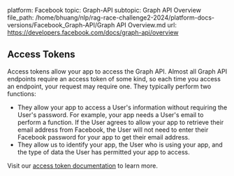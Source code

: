 platform: Facebook
topic: Graph-API
subtopic: Graph API Overview
file_path: /home/bhuang/nlp/rag-race-challenge2-2024/platform-docs-versions/Facebook_Graph-API/Graph API Overview.md
url: https://developers.facebook.com/docs/graph-api/overview

## Access Tokens

Access tokens allow your app to access the Graph API. Almost all Graph API endpoints require an access token of some kind, so each time you access an endpoint, your request may require one. They typically perform two functions:

* They allow your app to access a User's information without requiring the User's password. For example, your app needs a User's email to perform a function. If the User agrees to allow your app to retrieve their email address from Facebook, the User will not need to enter their Facebook password for your app to get their email address.
* They allow us to identify your app, the User who is using your app, and the type of data the User has permitted your app to access.

Visit our [access token documentation](https://developers.facebook.com/docs/facebook-login/access-tokens) to learn more.